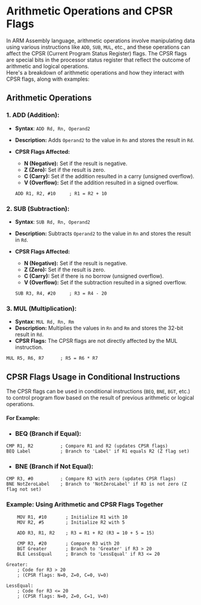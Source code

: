 # Arithmetic Operations and CPSR Flags

In ARM Assembly language, arithmetic operations involve manipulating data using various instructions like `ADD`, `SUB`, `MUL`, etc., and these operations can affect the CPSR (Current Program Status Register) flags. The CPSR flags are special bits in the processor status register that reflect the outcome of arithmetic and logical operations.<br>
Here's a breakdown of arithmetic operations and how they interact with CPSR flags, along with examples:

## Arithmetic Operations

### 1. ADD (Addition):

- **Syntax**: `ADD Rd, Rn, Operand2`
- **Description:** Adds `Operand2` to the value in `Rn` and stores the result in `Rd`.
- **CPSR Flags Affected:**

  - **N (Negative):** Set if the result is negative.
  - **Z (Zero):** Set if the result is zero.
  - **C (Carry):** Set if the addition resulted in a carry (unsigned overflow).
  - **V (Overflow):** Set if the addition resulted in a signed overflow.

  ```armasm
  ADD R1, R2, #10     ; R1 = R2 + 10
  ```

### 2. SUB (Subtraction):

- **Syntax**: `SUB Rd, Rn, Operand2`
- **Description:** Subtracts `Operand2` to the value in `Rn` and stores the result in `Rd`.
- **CPSR Flags Affected:**

  - **N (Negative):** Set if the result is negative.
  - **Z (Zero):** Set if the result is zero.
  - **C (Carry):** Set if there is no borrow (unsigned overflow).
  - **V (Overflow):** Set if the subtraction resulted in a signed overflow.

  ```armasm
  SUB R3, R4, #20     ; R3 = R4 - 20

  ```

### 3. MUL (Multiplication):

- **Syntax**: `MUL Rd, Rn, Rm`
- **Description:** Multiplies the values in `Rn` and `Rm` and stores the 32-bit result in `Rd`.
- **CPSR Flags:** The CPSR flags are not directly affected by the MUL instruction.

```armasm
MUL R5, R6, R7      ; R5 = R6 * R7
```

## CPSR Flags Usage in Conditional Instructions

The CPSR flags can be used in conditional instructions (`BEQ`, `BNE`, `BGT`, etc.) to control program flow based on the result of previous arithmetic or logical operations.

#### For Example:

- ### BEQ (Branch if Equal):

```armasm
CMP R1, R2          ; Compare R1 and R2 (updates CPSR flags)
BEQ Label           ; Branch to 'Label' if R1 equals R2 (Z flag set)

```

- ### BNE (Branch if Not Equal):

```armasm
CMP R3, #0          ; Compare R3 with zero (updates CPSR flags)
BNE NotZeroLabel    ; Branch to 'NotZeroLabel' if R3 is not zero (Z flag not set)

```

### Example: Using Arithmetic and CPSR Flags Together

```armasm
    MOV R1, #10       ; Initialize R1 with 10
    MOV R2, #5        ; Initialize R2 with 5

    ADD R3, R1, R2    ; R3 = R1 + R2 (R3 = 10 + 5 = 15)

    CMP R3, #20       ; Compare R3 with 20
    BGT Greater       ; Branch to 'Greater' if R3 > 20
    BLE LessEqual     ; Branch to 'LessEqual' if R3 <= 20

Greater:
    ; Code for R3 > 20
    ; (CPSR flags: N=0, Z=0, C=0, V=0)

LessEqual:
    ; Code for R3 <= 20
    ; (CPSR flags: N=0, Z=0, C=1, V=0)

```

